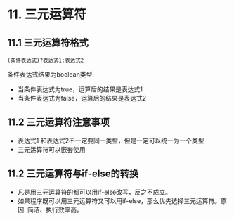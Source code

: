 # 11. 三元运算符

## 11.1 三元运算符格式

```
(条件表达式)?表达式1:表达式2
```

条件表达式结果为boolean类型:
* 当条件表达式为true，运算后的结果是表达式1
* 当条件表达式为false，运算后的结果是表达式2


## 11.2 三元运算符注意事项
* 表达式1 和表达式2不一定要同一类型，但是一定可以统一为一个类型
* 三元运算符可以嵌套使用


## 11.2 三元运算符与if-else的转换
* 凡是用三元运算符的都可以用if-else改写，反之不成立。
* 如果程序既可以用三元运算符又可以用if-else，那么优先选择三元运算符。原因: 简洁、执行效率高。

